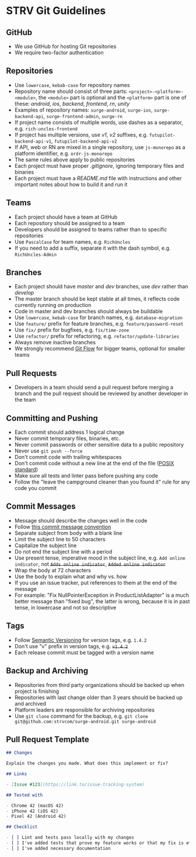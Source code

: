STRV Git Guidelines
===================

GitHub
------

- We use GitHub for hosting Git repositories
- We require two-factor authentication

Repositories
------------

- Use `lowercase`, `kebab-case` for repository names
- Repository name should consist of three parts: `<project>-<platform>-<module>`, the `<module>` part is optional and the `<platform>` part is one of these: *android*, *ios*, *backend*, *frontend*, *rn*, *unity*
- Examples of repository names: `surge-android`, `surge-ios`, `surge-backend-api`, `surge-frontend-admin`, `surge-rn`
- If project name consists of multiple words, use dashes as a separator, e.g. `rich-uncles-frontend`
- If project has multiple versions, use *v1*, *v2* suffixes, e.g. `futupilot-backend-api-v1`, `futupilot-backend-api-v2`
- If API, web or RN are mixed in a single repository, use `js-monorepo` as a platform identifier, e.g. `ordr-js-monorepo`
- The same rules above apply to public repositories
- Each project must have proper *.gitignore*, ignoring temporary files and binaries 
- Each project must have a *README.md* file with instructions and other important notes about how to build it and run it

Teams
-----

- Each project should have a team at GitHub
- Each repository should be assigned to a team
- Developers should be assigned to teams rather than to specific repositories
- Use `PascalCase` for team names, e.g. `RichUncles`
- If you need to add a suffix, separate it with the dash symbol, e.g. `RichUncles-Admin`

Branches
--------

- Each project should have *master* and *dev* branches, use *dev* rather than *develop*
- The master branch should be kept stable at all times, it reflects code currently running on production
- Code in master and dev branches should always be buildable
- Use `lowercase`, `kebab-case` for branch names, e.g. `database-migration`
- Use `feature/` prefix for feature branches, e.g. `feature/password-reset`
- Use `fix/` prefix for bugfixes, e.g. `fix/time-zone`
- Use `refactor/` prefix for refactoring, e.g. `refactor/update-libraries`
- Always remove inactive branches
- We strongly recommend [Git Flow](http://nvie.com/posts/a-successful-git-branching-model/) for bigger teams, optional for smaller teams

Pull Requests
-------------

- Developers in a team should send a pull request before merging a branch and the pull request should be reviewed by another developer in the team

Committing and Pushing
----------------------

- Each commit should address 1 logical change
- Never commit temporary files, binaries, etc.
- Never commit passwords or other sensitive data to a public repository
- Never use `git push --force`
- Don't commit code with trailing whitespaces
- Don't commit code without a new line at the end of the file ([POSIX standard](https://stackoverflow.com/questions/729692/why-should-text-files-end-with-a-newline))
- Make sure all tests and linter pass before pushing any code
- Follow the "leave the campground cleaner than you found it" rule for any code you commit

Commit Messages
---------------

- Message should describe the changes well in the code
- Follow [this commit message convention](https://chris.beams.io/posts/git-commit/)
- Separate subject from body with a blank line
- Limit the subject line to 50 characters
- Capitalize the subject line
- Do not end the subject line with a period
- Use present tense, imperative mood in the subject line, e.g. `Add online indicator`, not ~~`Adds online indicator`~~, ~~`Added online indicator`~~
- Wrap the body at 72 characters
- Use the body to explain what and why vs. how
- If you use an issue tracker, put references to them at the end of the message
- For example: "Fix NullPointerException in ProductListAdapter" is a much better message than "fixed bug", the latter is wrong, because it is in past tense, in lowercase and not so descriptive

Tags
----

- Follow [Semantic Versioning](https://semver.org/) for version tags, e.g. `1.4.2`
- Don't use "v" prefix in version tags, e.g. ~~`v1.4.2`~~
- Each release commit must be tagged with a version name

Backup and Archiving
--------------------

- Repositories from third party organizations should be backed up when project is finishing
- Repositories with last change older than 3 years should be backed up and archived
- Platform leaders are responsible for archiving repositories
- Use `git clone` command for the backup, e.g. `git clone git@github.com:strvcom/surge-android.git surge-android`

Pull Request Template
---------------------

```markdown
## Changes

Explain the changes you made. What does this implement or fix?

## Links

- [Issue #123](https://link.to/issue-tracking-system)

## Tested with

- Chrome 42 (macOS 42)
- iPhone 42 (iOS 42)
- Pixel 42 (Android 42)

## Checklist

- [ ] Lint and tests pass locally with my changes
- [ ] I've added tests that prove my feature works or that my fix is effective
- [ ] I've added necessary documentation
```
